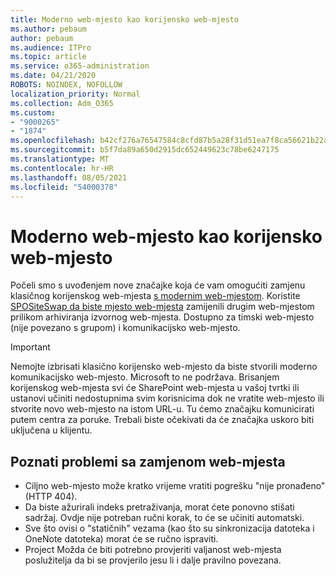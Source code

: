 ```yaml
---
title: Moderno web-mjesto kao korijensko web-mjesto
ms.author: pebaum
author: pebaum
ms.audience: ITPro
ms.topic: article
ms.service: o365-administration
ms.date: 04/21/2020
ROBOTS: NOINDEX, NOFOLLOW
localization_priority: Normal
ms.collection: Adm_O365
ms.custom:
- "9000265"
- "1874"
ms.openlocfilehash: b42cf276a76547584c8cfd87b5a28f31d51ea7f8ca56621b22aeef01e4613ce6
ms.sourcegitcommit: b5f7da89a650d2915dc652449623c78be6247175
ms.translationtype: MT
ms.contentlocale: hr-HR
ms.lasthandoff: 08/05/2021
ms.locfileid: "54000378"
---
```

# <a name="modern-site-as-root-site"></a>Moderno web-mjesto kao korijensko web-mjesto

Počeli smo s uvođenjem nove značajke koja će vam omogućiti zamjenu klasičnog korijenskog web-mjesta [s modernim web-mjestom](https://docs.microsoft.com/sharepoint/modern-root-site). Koristite [SPOSiteSwap da biste mjesto web-mjesta](https://docs.microsoft.com/powershell/module/sharepoint-online/invoke-spositeswap?view=sharepoint-ps) zamijenili drugim web-mjestom prilikom arhiviranja izvornog web-mjesta. Dostupno za timski web-mjesto (nije povezano s grupom) i komunikacijsko web-mjesto.

>[!Important]
> Nemojte izbrisati klasično korijensko web-mjesto da biste stvorili moderno komunikacijsko web-mjesto. Microsoft to ne podržava. Brisanjem korijenskog web-mjesta svi će SharePoint web-mjesta u vašoj tvrtki ili ustanovi učiniti nedostupnima svim korisnicima dok ne vratite web-mjesto ili stvorite novo web-mjesto na istom URL-u. Tu ćemo značajku komunicirati putem centra za poruke. Trebali biste očekivati da će značajka uskoro biti uključena u klijentu.

## <a name="known-issues-with-swapping-sites"></a>Poznati problemi sa zamjenom web-mjesta
- Ciljno web-mjesto može kratko vrijeme vratiti pogrešku "nije pronađeno" (HTTP 404).
- Da biste ažurirali indeks pretraživanja, morat ćete ponovno stišati sadržaj. Ovdje nije potreban ručni korak, to će se učiniti automatski.
- Sve što ovisi o "statičnih" vezama (kao što su sinkronizacija datoteka i OneNote datoteka) morat će se ručno ispraviti.
- Project Možda će biti potrebno provjeriti valjanost web-mjesta poslužitelja da bi se provjerilo jesu li i dalje pravilno povezana. 
